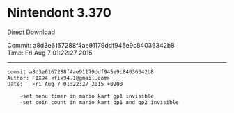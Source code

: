 # Nintendont 3.370
[Direct Download](./Nintendont.zip)

Commit: a8d3e6167288f4ae91179ddf945e9c84036342b8  
Time: Fri Aug 7 01:22:27 2015   

-----

```
commit a8d3e6167288f4ae91179ddf945e9c84036342b8
Author: FIX94 <fix94.1@gmail.com>
Date:   Fri Aug 7 01:22:27 2015 +0200

    -set menu timer in mario kart gp1 invisible
    -set coin count in mario kart gp1 and gp2 invisible
```
